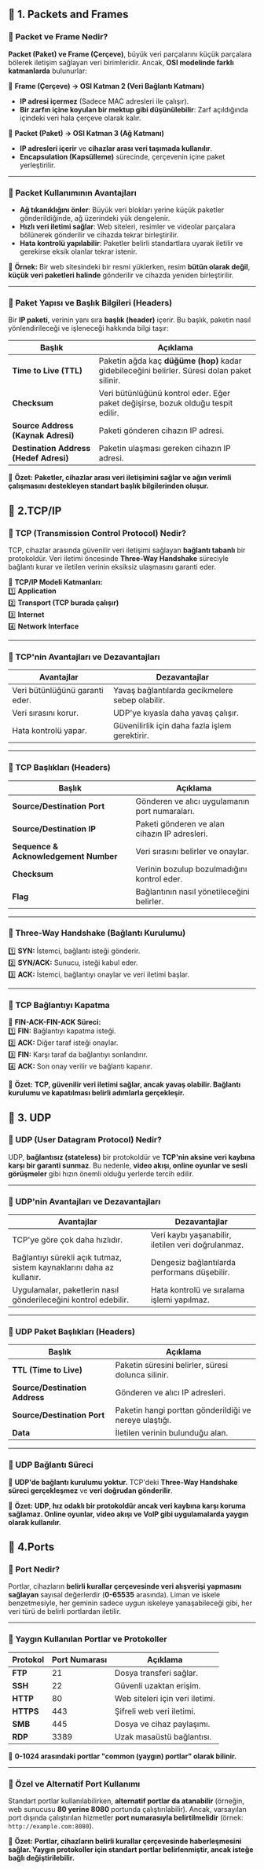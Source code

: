 ## **📌 1. Packets and Frames**
### **📌 Packet ve Frame Nedir?**

**Packet (Paket) ve Frame (Çerçeve)**, büyük veri parçalarını küçük parçalara bölerek iletişim sağlayan veri birimleridir. Ancak, **OSI modelinde farklı katmanlarda** bulunurlar:

🔹 **Frame (Çerçeve) → OSI Katman 2 (Veri Bağlantı Katmanı)**

- **IP adresi içermez** (Sadece MAC adresleri ile çalışır).
- **Bir zarfın içine koyulan bir mektup gibi düşünülebilir**: Zarf açıldığında içindeki veri hala çerçeve olarak kalır.

🔹 **Packet (Paket) → OSI Katman 3 (Ağ Katmanı)**

- **IP adresleri içerir** ve **cihazlar arası veri taşımada kullanılır**.
- **Encapsulation (Kapsülleme)** sürecinde, çerçevenin içine paket yerleştirilir.

---

### **📌 Packet Kullanımının Avantajları**

- **Ağ tıkanıklığını önler**: Büyük veri blokları yerine küçük paketler gönderildiğinde, ağ üzerindeki yük dengelenir.
- **Hızlı veri iletimi sağlar**: Web siteleri, resimler ve videolar parçalara bölünerek gönderilir ve cihazda tekrar birleştirilir.
- **Hata kontrolü yapılabilir**: Paketler belirli standartlara uyarak iletilir ve gerekirse eksik olanlar tekrar istenir.

📌 **Örnek:** Bir web sitesindeki bir resmi yüklerken, resim **bütün olarak değil**, **küçük veri paketleri halinde** gönderilir ve cihazda yeniden birleştirilir.

---

### **📌 Paket Yapısı ve Başlık Bilgileri (Headers)**

Bir **IP paketi**, verinin yanı sıra **başlık (header)** içerir. Bu başlık, paketin nasıl yönlendirileceği ve işleneceği hakkında bilgi taşır:

|**Başlık**|**Açıklama**|
|---|---|
|**Time to Live (TTL)**|Paketin ağda kaç **düğüme (hop)** kadar gidebileceğini belirler. Süresi dolan paket silinir.|
|**Checksum**|Veri bütünlüğünü kontrol eder. Eğer paket değişirse, bozuk olduğu tespit edilir.|
|**Source Address (Kaynak Adresi)**|Paketi gönderen cihazın IP adresi.|
|**Destination Address (Hedef Adresi)**|Paketin ulaşması gereken cihazın IP adresi.|

🚀 **Özet:** **Paketler, cihazlar arası veri iletişimini sağlar ve ağın verimli çalışmasını destekleyen standart başlık bilgilerinden oluşur.**
## **📌 2.TCP/IP**
### **📌 TCP (Transmission Control Protocol) Nedir?**

TCP, cihazlar arasında güvenilir veri iletişimi sağlayan **bağlantı tabanlı** bir protokoldür. Veri iletimi öncesinde **Three-Way Handshake** süreciyle bağlantı kurar ve iletilen verinin eksiksiz ulaşmasını garanti eder.

🔹 **TCP/IP Modeli Katmanları:**  
1️⃣ **Application**  
2️⃣ **Transport (TCP burada çalışır)**  
3️⃣ **Internet**  
4️⃣ **Network Interface**

---

### **📌 TCP'nin Avantajları ve Dezavantajları**

|**Avantajlar**|**Dezavantajlar**|
|---|---|
|Veri bütünlüğünü garanti eder.|Yavaş bağlantılarda gecikmelere sebep olabilir.|
|Veri sırasını korur.|UDP'ye kıyasla daha yavaş çalışır.|
|Hata kontrolü yapar.|Güvenilirlik için daha fazla işlem gerektirir.|

---

### **📌 TCP Başlıkları (Headers)**

|**Başlık**|**Açıklama**|
|---|---|
|**Source/Destination Port**|Gönderen ve alıcı uygulamanın port numaraları.|
|**Source/Destination IP**|Paketi gönderen ve alan cihazın IP adresleri.|
|**Sequence & Acknowledgement Number**|Veri sırasını belirler ve onaylar.|
|**Checksum**|Verinin bozulup bozulmadığını kontrol eder.|
|**Flag**|Bağlantının nasıl yönetileceğini belirler.|

---

### **📌 Three-Way Handshake (Bağlantı Kurulumu)**

1️⃣ **SYN:** İstemci, bağlantı isteği gönderir.  
2️⃣ **SYN/ACK:** Sunucu, isteği kabul eder.  
3️⃣ **ACK:** İstemci, bağlantıyı onaylar ve veri iletimi başlar.

---

### **📌 TCP Bağlantıyı Kapatma**

🔹 **FIN-ACK-FIN-ACK Süreci:**  
1️⃣ **FIN:** Bağlantıyı kapatma isteği.  
2️⃣ **ACK:** Diğer taraf isteği onaylar.  
3️⃣ **FIN:** Karşı taraf da bağlantıyı sonlandırır.  
4️⃣ **ACK:** Son onay verilir ve bağlantı kapanır.

🚀 **Özet:** **TCP, güvenilir veri iletimi sağlar, ancak yavaş olabilir. Bağlantı kurulumu ve kapatılması belirli adımlarla gerçekleşir.**
## **📌 3. UDP**
### **📌 UDP (User Datagram Protocol) Nedir?**

UDP, **bağlantısız (stateless)** bir protokoldür ve **TCP'nin aksine veri kaybına karşı bir garanti sunmaz**. Bu nedenle, **video akışı, online oyunlar ve sesli görüşmeler** gibi hızın önemli olduğu yerlerde tercih edilir.

---

### **📌 UDP'nin Avantajları ve Dezavantajları**

|**Avantajlar**|**Dezavantajlar**|
|---|---|
|TCP'ye göre çok daha hızlıdır.|Veri kaybı yaşanabilir, iletilen veri doğrulanmaz.|
|Bağlantıyı sürekli açık tutmaz, sistem kaynaklarını daha az kullanır.|Dengesiz bağlantılarda performans düşebilir.|
|Uygulamalar, paketlerin nasıl gönderileceğini kontrol edebilir.|Hata kontrolü ve sıralama işlemi yapılmaz.|

---

### **📌 UDP Paket Başlıkları (Headers)**

|**Başlık**|**Açıklama**|
|---|---|
|**TTL (Time to Live)**|Paketin süresini belirler, süresi dolunca silinir.|
|**Source/Destination Address**|Gönderen ve alıcı IP adresleri.|
|**Source/Destination Port**|Paketin hangi porttan gönderildiği ve nereye ulaştığı.|
|**Data**|İletilen verinin bulunduğu alan.|

---

### **📌 UDP Bağlantı Süreci**

🔹 **UDP'de bağlantı kurulumu yoktur.** TCP'deki **Three-Way Handshake süreci gerçekleşmez** ve **veri doğrudan gönderilir**.

🚀 **Özet:** **UDP, hız odaklı bir protokoldür ancak veri kaybına karşı koruma sağlamaz. Online oyunlar, video akışı ve VoIP gibi uygulamalarda yaygın olarak kullanılır.**
## **📌 4.Ports**
### **📌 Port Nedir?**

Portlar, cihazların **belirli kurallar çerçevesinde veri alışverişi yapmasını sağlayan** sayısal değerlerdir (**0-65535** arasında). Liman ve iskele benzetmesiyle, her geminin sadece uygun iskeleye yanaşabileceği gibi, her veri türü de belirli portlardan iletilir.

---

### **📌 Yaygın Kullanılan Portlar ve Protokoller**

|**Protokol**|**Port Numarası**|**Açıklama**|
|---|---|---|
|**FTP**|21|Dosya transferi sağlar.|
|**SSH**|22|Güvenli uzaktan erişim.|
|**HTTP**|80|Web siteleri için veri iletimi.|
|**HTTPS**|443|Şifreli web veri iletimi.|
|**SMB**|445|Dosya ve cihaz paylaşımı.|
|**RDP**|3389|Uzak masaüstü bağlantısı.|

📌 **0-1024 arasındaki portlar "common (yaygın) portlar" olarak bilinir.**

---

### **📌 Özel ve Alternatif Port Kullanımı**

Standart portlar kullanılabilirken, **alternatif portlar da atanabilir** (örneğin, web sunucusu **80 yerine 8080** portunda çalıştırılabilir). Ancak, varsayılan port dışında çalıştırılan hizmetler **port numarasıyla belirtilmelidir** (örnek: `http://example.com:8080`).

🚀 **Özet:** **Portlar, cihazların belirli kurallar çerçevesinde haberleşmesini sağlar. Yaygın protokoller için standart portlar belirlenmiştir, ancak isteğe bağlı değiştirilebilir.**

